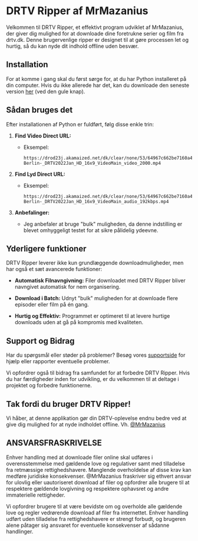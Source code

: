 # DRTV Ripper af MrMazanius

Velkommen til DRTV Ripper, et effektivt program udviklet af MrMazanius, der giver dig mulighed for at downloade dine foretrukne serier og film fra drtv.dk. Denne brugervenlige ripper er designet til at gøre processen let og hurtig, så du kan nyde dit indhold offline uden besvær.

## Installation

For at komme i gang skal du først sørge for, at du har Python installeret på din computer. Hvis du ikke allerede har det, kan du downloade den seneste version [her](https://www.python.org/downloads/) (ved den gule knap).

## Sådan bruges det

Efter installationen af Python er fuldført, følg disse enkle trin:

1. **Find Video Direct URL:**
   - Eksempel:
     ```
     https://drod23j.akamaized.net/dk/clear/none/53/64967c662be7160a4cf28c53/00021866510/stream_fmp4/Babylon-Berlin-_DRTV2022Jan_HD_16x9_VideoMain_video_2000.mp4
     ```

2. **Find Lyd Direct URL:**
   - Eksempel:
     ```
     https://drod23j.akamaized.net/dk/clear/none/53/64967c662be7160a4cf28c53/00021866510/stream_fmp4/Babylon-Berlin-_DRTV2022Jan_HD_16x9_VideoMain_audio_192kbps.mp4
     ```

3. **Anbefalinger:**
   - Jeg anbefaler at bruge "bulk" muligheden, da denne indstilling er blevet omhyggeligt testet for at sikre pålidelig ydeevne.

## Yderligere funktioner

DRTV Ripper leverer ikke kun grundlæggende downloadmuligheder, men har også et sæt avancerede funktioner:

- **Automatisk Filnavngivning:** Filer downloadet med DRTV Ripper bliver navngivet automatisk for nem organisering.
  
- **Download i Batch:** Udnyt "bulk" muligheden for at downloade flere episoder eller film på én gang.

- **Hurtig og Effektiv:** Programmet er optimeret til at levere hurtige downloads uden at gå på kompromis med kvaliteten.

## Support og Bidrag

Har du spørgsmål eller støder på problemer? Besøg vores [supportside](https://github.com/MrMazanius/drtvripper/issues) for hjælp eller rapporter eventuelle problemer.

Vi opfordrer også til bidrag fra samfundet for at forbedre DRTV Ripper. Hvis du har færdigheder inden for udvikling, er du velkommen til at deltage i projektet og forbedre funktionerne.

## Tak fordi du bruger DRTV Ripper!

Vi håber, at denne applikation gør din DRTV-oplevelse endnu bedre ved at give dig mulighed for at nyde indholdet offline. 
Vh. [@MrMazanius](https://github.com/MrMazanius/)

## ANSVARSFRASKRIVELSE

Enhver handling med at downloade filer online skal udføres i overensstemmelse med gældende love og regulativer samt med tilladelse fra retmæssige rettighedshavere. Manglende overholdelse af disse krav kan medføre juridiske konsekvenser. @MrMazanius fraskriver sig ethvert ansvar for ulovlig eller uautoriseret download af filer og opfordrer alle brugere til at respektere gældende lovgivning og respektere ophavsret og andre immaterielle rettigheder.

Vi opfordrer brugere til at være bevidste om og overholde alle gældende love og regler vedrørende download af filer fra internettet. Enhver handling udført uden tilladelse fra rettighedshavere er strengt forbudt, og brugeren alene påtager sig ansvaret for eventuelle konsekvenser af sådanne handlinger.
